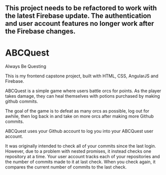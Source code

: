 ## This project needs to be refactored to work with the latest Firebase update. The authentication and user account features no longer work after the Firebase changes.

# ABCQuest
Always Be Questing

This is my frontend capstone project, built with HTML, CSS, AngularJS and Firebase.  

ABCQuest is a simple game where users battle orcs for points. As the player takes damage, they can heal themselves with potions purchased by making github commits.  

The goal of the game is to defeat as many orcs as possible, log out for awhile, then log back in and take on more orcs after making more Github commits.  

ABCQuest uses your Github account to log you into your ABCQuest user account. 

It was originally intended to check all of your commits since the last login. However, due to a problem with nested promises, it instead checks one repository at a time. Your user account tracks each of your repositories and the number of commits made to it at last check. When you check again, it compares the current number of commits to the last check.
